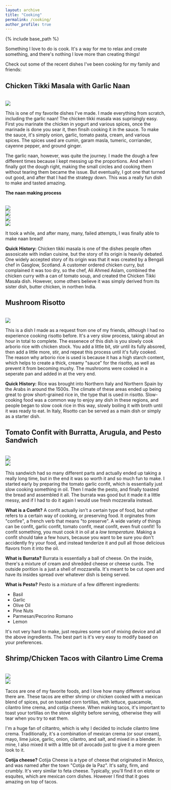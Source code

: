 ```yaml
---
layout: archive
title: "Cooking"
permalink: /cooking/
author_profile: true
---
```


{% include base_path %}

Something I love to do is cook. It's a way for me to relax and create something, and there's nothing I love more than creating things!

Check out some of the recent dishes I've been cooking for my family and friends:



## Chicken Tikki Masala with Garlic Naan

<br/><img src='/images/Cooking/Tikki Masla.JPG'>

This is one of my favorite dishes I've made. I made everything from scratch, including the garlic naan! The chicken tikki masala was suprisingly easy. First you marinate the chicken in yogurt and various spices, once the marinade is done you sear it, then finsih cooking it in the sauce. To make the sauce, it's simply onion, garlic, tomato pasta, cream, and various spices. The spices used are cumin, garam masla, tumeric, corriander, cayenne pepper, and ground ginger.  

 The garlic naan, however,  was quite the journey. I made the dough a few different times because I kept messing up the proportions. And when I finally got the dough right, making the small circles and cooking them without tearing them became the issue. But eventually, I got one that turned out good, and after that I had the strategy down. This was a really fun dish to make and tasted amazing.

**The naan making process**

<br/><img src='/images/Cooking/naan3.jpg'>
<br/><img src='/images/Cooking/naan1.jpg'>
<br/><img src='/images/Cooking/naan2.jpg'>
<br/><img src='/images/Cooking/naan4.jpg'>

It took a while, and after many, many, failed attempts, I was finally able to make naan bread!


**Quick History:**
Chicken tikki masala is one of the dishes people often assosicate with indian cuisine, but the story of its origin is heavily debated. One widely accepted story of its origin was that it was created by a Bengali chef in Gasglow, Scotland. A customer ordered chicken curry, but complained it was too dry, so the chef, Ali Ahmed Aslam, combined the chicken curry with a can of tomato soup, and created the Chicken Tikki Masala dish. However, some others believe it was simply derived from its sister dish, butter chicken, in northen India. 


## Mushroom Risotto

<br/><img src='/images/Cooking/Risotto.jpg'>

This is a dish I made as a request from one of my friends, although I had no experience cooking risotto before. It's a very slow process, taking about an hour in total to complete. The essenece of this dish is you slowly cook arborio rice with chicken stock. You add a little bit, stir until its fully absored, then add a little more, stir, and repeat this process until it's fully cooked. The reason why arborio rice is used is because it has a high starch content, which helps to create a thick, creamy "sauce" for the risotto, as well as prevent it from becoming mushy. The mushrooms were cooked in a seperate pan and added in at the very end. 

**Quick History:**
Rice was brought into Northern Italy and Northern Spain by the Arabs in around the 1500s. The climate of these areas ended up being great to grow short-grained rice in, the type that is used in risotto. Slow-cooking food was a common way to enjoy any dish in these regions, and people began to slow cook rice in this way, slowly boiling it with broth until it was ready to eat. In Italy, Risotto can be served as a main dish or simply as a starter dish. 



## Tomato Confit with Burratta, Arugula, and Pesto Sandwich 

<br/><img src='/images/Cooking/Confit.JPG'>
<br/><img src='/images/Cooking/Sandwich.JPG'>


This sandwich had so many different parts and actually ended up taking a really long time, but in the end it was so worth it and so much fun to make. I started early by preparing the tomato garlic confit, which is essentially just slow cooking something in oil. Then I made the pesto, and finally toasted the bread and assembled it all. The burrata was good but it made it a little messy, and if I had to do it again I would use fresh mozzeralla instead.

**What is a Confit?**
A confit actually isn't a certain type of food, but rather refers to a certain way of cooking, or preserving food. It orginates from "confire", a french verb that means "to preserve". A wide variety of things can be confit, garlic confit, tomato confit, meat confit, even fruit confit! To confit something, you must cook it in oil at a *low temperature.* Making a confit should take a few hours, because you want to be sure you don't accidently fry your food, and instead tenderize it and pull all those delicious flavors from it into the oil.

**What is Burrata?**
Burrata is essentially a ball of cheese. On the inside, there's a mixture of cream and shredded cheese or cheese curds. The outside porition is a just a shell of mozzarella. It's meant to be cut open and have its insides spread over whatever dish is being served. 

**What is Pesto?**
Pesto is a mixture of a few different ingredients:
* Basil
* Garlic
* Olive Oil
* Pine Nuts
* Parmesan/Pecorino Romano 
* Lemon

It's not very hard to make, just requires some sort of mixing device and all the above ingredients. The best part is it's very easy to modify based on your preferences. 

## Shrimp/Chicken Tacos with Cilantro Lime Crema

<br/><img src='/images/Cooking/Tacos.jpg'>
<br/><img src='/images/Cooking/Tacos2.jpg'>


Tacos are one of my favorite foods, and I love how many different various there are. These tacos are either shrimp or chicken cooked with a mexican blend of spices, put on toasted corn tortillas, with lettuce, guacamole, cilantro lime crema, and cotija cheese. When making tacos, it's important to toast your tortillas on the stove slighlty before serving, otherwise they will tear when you try to eat them.

I'm a huge fan of ciltantro, which is why I decided to include cilantro lime crema. Traditionally, it's a combination of mexican crema (or sour cream), mayo, lime juice, garlic, onion, cilantro, and salt, and mixed in a blender. In mine, I also mixed it with a little bit of avocado just to give it a more green look to it. 

**Cotija cheese?**
Cotija Cheese is a type of cheese that originated in Mexico, and was named after the town "Cotija de la Paz". It's salty, firm, and crumbly. It's very similar to feta cheese. Typically, you'll find it on elote or esquites, which are mexican corn dishes. However I find that it goes amazing on top of tacos. 